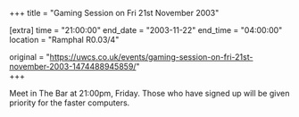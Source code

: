 +++
title = "Gaming Session on Fri 21st November 2003"

[extra]
time = "21:00:00"
end_date = "2003-11-22"
end_time = "04:00:00"
location = "Ramphal R0.03/4"

original = "https://uwcs.co.uk/events/gaming-session-on-fri-21st-november-2003-1474488945859/"    
+++

Meet in The Bar at 21:00pm, Friday. Those who have signed up will be given priority for the faster computers.

